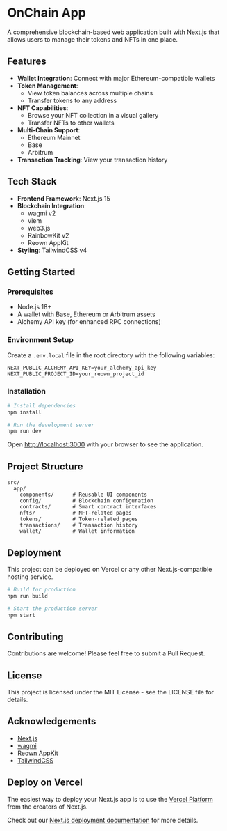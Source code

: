 # OnChain App

A comprehensive blockchain-based web application built with Next.js that allows users to manage their tokens and NFTs in one place.

## Features

- **Wallet Integration**: Connect with major Ethereum-compatible wallets
- **Token Management**:
  - View token balances across multiple chains
  - Transfer tokens to any address
- **NFT Capabilities**:
  - Browse your NFT collection in a visual gallery
  - Transfer NFTs to other wallets
- **Multi-Chain Support**:
  - Ethereum Mainnet
  - Base
  - Arbitrum
- **Transaction Tracking**: View your transaction history

## Tech Stack

- **Frontend Framework**: Next.js 15
- **Blockchain Integration**: 
  - wagmi v2
  - viem
  - web3.js
  - RainbowKit v2
  - Reown AppKit
- **Styling**: TailwindCSS v4

## Getting Started

### Prerequisites

- Node.js 18+ 
- A wallet with Base, Ethereum or Arbitrum assets
- Alchemy API key (for enhanced RPC connections)

### Environment Setup

Create a `.env.local` file in the root directory with the following variables:

```
NEXT_PUBLIC_ALCHEMY_API_KEY=your_alchemy_api_key
NEXT_PUBLIC_PROJECT_ID=your_reown_project_id
```

### Installation

```bash
# Install dependencies
npm install

# Run the development server
npm run dev
```

Open [http://localhost:3000](http://localhost:3000) with your browser to see the application.

## Project Structure

```
src/
  app/
    components/      # Reusable UI components
    config/          # Blockchain configuration
    contracts/       # Smart contract interfaces
    nfts/            # NFT-related pages
    tokens/          # Token-related pages
    transactions/    # Transaction history
    wallet/          # Wallet information
```

## Deployment

This project can be deployed on Vercel or any other Next.js-compatible hosting service.

```bash
# Build for production
npm run build

# Start the production server
npm start
```

## Contributing

Contributions are welcome! Please feel free to submit a Pull Request.

## License

This project is licensed under the MIT License - see the LICENSE file for details.

## Acknowledgements

- [Next.js](https://nextjs.org/)
- [wagmi](https://wagmi.sh/)
- [Reown AppKit](https://reown.xyz/appkit)
- [TailwindCSS](https://tailwindcss.com/)

## Deploy on Vercel

The easiest way to deploy your Next.js app is to use the [Vercel Platform](https://vercel.com/new?utm_medium=default-template&filter=next.js&utm_source=create-next-app&utm_campaign=create-next-app-readme) from the creators of Next.js.

Check out our [Next.js deployment documentation](https://nextjs.org/docs/app/building-your-application/deploying) for more details.
